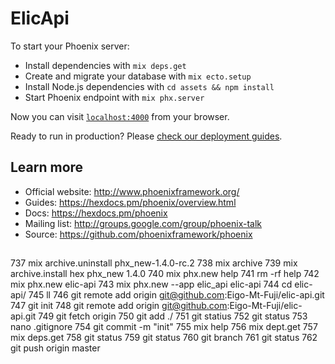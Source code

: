 # ElicApi

To start your Phoenix server:

  * Install dependencies with `mix deps.get`
  * Create and migrate your database with `mix ecto.setup`
  * Install Node.js dependencies with `cd assets && npm install`
  * Start Phoenix endpoint with `mix phx.server`

Now you can visit [`localhost:4000`](http://localhost:4000) from your browser.

Ready to run in production? Please [check our deployment guides](https://hexdocs.pm/phoenix/deployment.html).

## Learn more

  * Official website: http://www.phoenixframework.org/
  * Guides: https://hexdocs.pm/phoenix/overview.html
  * Docs: https://hexdocs.pm/phoenix
  * Mailing list: http://groups.google.com/group/phoenix-talk
  * Source: https://github.com/phoenixframework/phoenix

## 

  737  mix archive.uninstall phx_new-1.4.0-rc.2
  738  mix archive
  739  mix archive.install hex phx_new 1.4.0
  740  mix phx.new help
  741  rm -rf help
  742  mix phx.new elic-api
  743  mix phx.new --app elic_api elic-api
  744  cd elic-api/
  745  ll
  746  git remote add origin git@github.com:Eigo-Mt-Fuji/elic-api.git
  747  git init
  748  git remote add origin git@github.com:Eigo-Mt-Fuji/elic-api.git
  749  git fetch origin
  750  git add ./
  751  git statius
  752  git status
  753  nano .gitignore
  754  git commit -m "init"
  755  mix help
  756  mix dept.get
  757  mix deps.get
  758  git status
  759  git status
  760  git branch
  761  git status
  762  git push origin master

